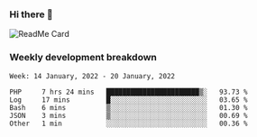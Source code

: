 ### Hi there 👋

<!--
**itzcy/itzcy** is a ✨ _special_ ✨ repository because its `README.md` (this file) appears on your GitHub profile.

Here are some ideas to get you started:

- 🔭 I’m currently working on ...
- 🌱 I’m currently learning ...
- 👯 I’m looking to collaborate on ...
- 🤔 I’m looking for help with ...
- 💬 Ask me about ...
- 📫 How to reach me: ...
- 😄 Pronouns: ...
- ⚡ Fun fact: ...
-->
![ReadMe Card](https://github-readme-stats.vercel.app/api?username=itzcy&show_icons=true&title_color=2d3198&icon_color=797cb8&text_color=24292e&bg_color=f6f8fa)

### Weekly development breakdown
<!--START_SECTION:waka-->
```text
Week: 14 January, 2022 - 20 January, 2022

PHP     7 hrs 24 mins   ███████████████████████▒░   93.73 % 
Log     17 mins         █░░░░░░░░░░░░░░░░░░░░░░░░   03.65 % 
Bash    6 mins          ▒░░░░░░░░░░░░░░░░░░░░░░░░   01.30 % 
JSON    3 mins          ▒░░░░░░░░░░░░░░░░░░░░░░░░   00.69 % 
Other   1 min           ░░░░░░░░░░░░░░░░░░░░░░░░░   00.36 % 
```
<!--END_SECTION:waka-->
